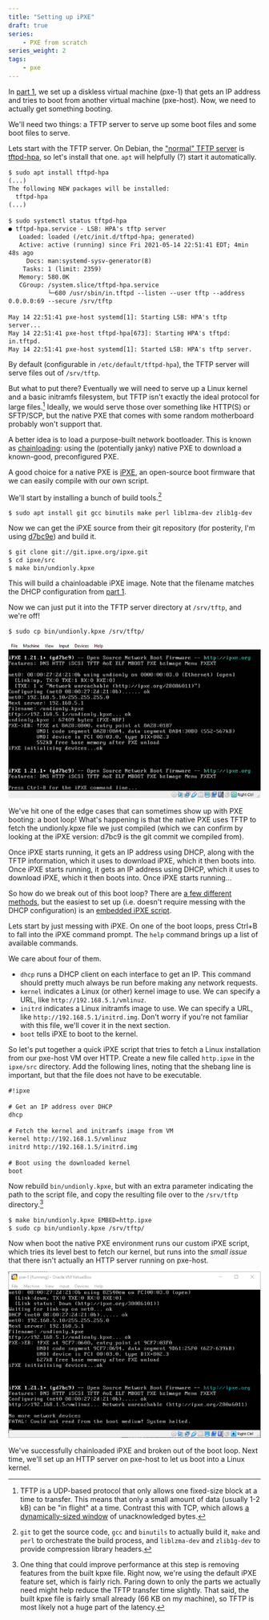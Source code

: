 ```yaml
---
title: "Setting up iPXE"
draft: true
series:
    - PXE from scratch
series_weight: 2
tags:
    - pxe
---
```


In [part 1](../pxe-from-scratch-1), we set up a diskless virtual machine (pxe-1) that gets an IP address and tries to boot from another virtual machine (pxe-host). Now, we need to actually get something booting.

<!--more-->

We'll need two things: a TFTP server to serve up some boot files and some boot files to serve.

Lets start with the TFTP server. On Debian, the ["normal" TFTP server](https://wiki.debian.org/TFTP) is [tftpd-hpa](https://packages.debian.org/buster/tftpd-hpa), so let's install that one. `apt` will helpfully (?) start it automatically.

```
$ sudo apt install tftpd-hpa
(...)
The following NEW packages will be installed:
  tftpd-hpa
(...)

$ sudo systemctl status tftpd-hpa
● tftpd-hpa.service - LSB: HPA's tftp server
   Loaded: loaded (/etc/init.d/tftpd-hpa; generated)
   Active: active (running) since Fri 2021-05-14 22:51:41 EDT; 4min 48s ago
     Docs: man:systemd-sysv-generator(8)
    Tasks: 1 (limit: 2359)
   Memory: 580.0K
   CGroup: /system.slice/tftpd-hpa.service
           └─680 /usr/sbin/in.tftpd --listen --user tftp --address 0.0.0.0:69 --secure /srv/tftp

May 14 22:51:41 pxe-host systemd[1]: Starting LSB: HPA's tftp server...
May 14 22:51:41 pxe-host tftpd-hpa[673]: Starting HPA's tftpd: in.tftpd.
May 14 22:51:41 pxe-host systemd[1]: Started LSB: HPA's tftp server.
```

By default (configurable in `/etc/default/tftpd-hpa`), the TFTP server will serve files out of `/srv/tftp`.

But what to put there? Eventually we will need to serve up a Linux kernel and a basic initramfs filesystem, but TFTP isn't exactly the ideal protocol for large files.[^tftp-slow] Ideally, we would serve those over something like HTTP(S) or SFTP/SCP, but the native PXE that comes with some random motherboard probably won't support that.

[^tftp-slow]: TFTP is a UDP-based protocol that only allows one fixed-size block at a time to transfer. This means that only a small amount of data (usually 1-2 kB) can be "in flight" at a time. Contrast this with TCP, which allows [a dynamically-sized window](https://www.extrahop.com/company/blog/2017/tcp-windowing/) of unacknowledged bytes.

A better idea is to load a purpose-built network bootloader. This is known as [chainloading](https://ipxe.org/howto/chainloading): using the (potentially janky) native PXE to download a known-good, preconfigured PXE.

A good choice for a native PXE is [iPXE](https://ipxe.org/start), an open-source boot firmware that we can easily compile with our own script.

We'll start by installing a bunch of build tools.[^build-tools]

[^build-tools]: `git` to get the source code, `gcc` and `binutils` to actually build it, `make` and `perl` to orchestrate the build process, and `liblzma-dev` and `zlib1g-dev` to provide compression library headers.

```
$ sudo apt install git gcc binutils make perl liblzma-dev zlib1g-dev
```

Now we can get the iPXE source from their git repository (for posterity, I'm using [d7bc9e](https://github.com/ipxe/ipxe/tree/d7bc9e9d67c2e7a4d2006d2c48485b3265aea038)) and build it.

```
$ git clone git://git.ipxe.org/ipxe.git
$ cd ipxe/src
$ make bin/undionly.kpxe
```

This will build a chainloadable iPXE image. Note that the filename matches the DHCP configuration from [part 1](../pxe-from-scratch-1).

Now we can just put it into the TFTP server directory at `/srv/tftp`, and we're off!

```
$ sudo cp bin/undionly.kpxe /srv/tftp/
```

![Oh no, a bootloop!](images/bootloop.gif)

We've hit one of the edge cases that can sometimes show up with PXE booting: a boot loop! What's happening is that the native PXE uses TFTP to fetch the undionly.kpxe file we just compiled (which we can confirm by looking at the iPXE version: d7bc9 is the git commit we compiled from).

Once iPXE starts running, it gets an IP address using DHCP, along with the TFTP information, which it uses to download iPXE, which it then boots into. Once iPXE starts running, it gets an IP address using DHCP, which it uses to download iPXE, which it then boots into. Once iPXE starts running...

So how do we break out of this boot loop? There are [a few different methods](https://ipxe.org/howto/chainloading), but the easiest to set up (i.e. doesn't require messing with the DHCP configuration) is an [embedded iPXE script](https://ipxe.org/embed).

Lets start by just messing with iPXE. On one of the boot loops, press Ctrl+B to fall into the iPXE command prompt. The `help` command brings up a list of available commands.

We care about four of them.

- `dhcp` runs a DHCP client on each interface to get an IP. This command should pretty much always be run before making any network requests.
- `kernel` indicates a Linux (or other) kernel image to use. We can specify a URL, like `http://192.168.5.1/vmlinuz`.
- `initrd` indicates a Linux initramfs image to use. We can specify a URL, like `http://192.168.5.1/initrd.img`. Don't worry if you're not familiar with this file, we'll cover it in the next section.
- `boot` tells iPXE to boot to the kernel.

So let's put together a quick iPXE script that tries to fetch a Linux installation from our pxe-host VM over HTTP. Create a new file called `http.ipxe` in the `ipxe/src` directory. Add the following lines, noting that the shebang line is important, but that the file does not have to be executable.

```
#!ipxe

# Get an IP address over DHCP
dhcp

# Fetch the kernel and initramfs image from VM
kernel http://192.168.1.5/vmlinuz
initrd http://192.168.1.5/initrd.img

# Boot using the downloaded kernel
boot
```

Now rebuild `bin/undionly.kpxe`, but with an extra parameter indicating the path to the script file, and copy the resulting file over to the `/srv/tftp` directory.[^remove-features]

[^remove-features]: One thing that could improve performance at this step is removing features from the built kpxe file. Right now, we're using the default iPXE feature set, which is fairly rich. Paring down to only the parts we actually need might help reduce the TFTP transfer time slightly. That said, the built kpxe file is fairly small already (66 KB on my machine), so TFTP is most likely not a huge part of the latency.

```
$ make bin/undionly.kpxe EMBED=http.ipxe
$ sudo cp bin/undionly.kpxe /srv/tftp/
```

Now when boot the native PXE environment runs our custom iPXE script, which tries its level best to fetch our kernel, but runs into the _small issue_ that there isn't actually an HTTP server running on pxe-host.

![Can't quite get at vmlinuz](images/trying-for-vmlinuz.png)

We've successfully chainloaded iPXE and broken out of the boot loop. Next time, we'll set up an HTTP server on pxe-host to let us boot into a Linux kernel.
